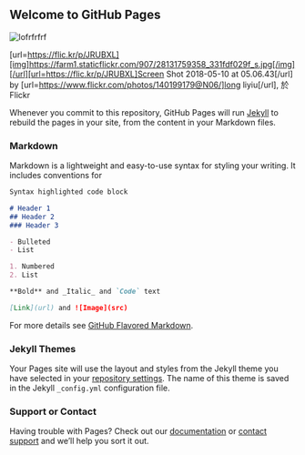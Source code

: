 ## Welcome to GitHub Pages

![lofrfrfrf](flic.kr/p/JRUBXL)


[url=https://flic.kr/p/JRUBXL][img]https://farm1.staticflickr.com/907/28131759358_331fdf029f_s.jpg[/img][/url][url=https://flic.kr/p/JRUBXL]Screen Shot 2018-05-10 at 05.06.43[/url] by [url=https://www.flickr.com/photos/140199179@N06/]long liyiu[/url], 於 Flickr

Whenever you commit to this repository, GitHub Pages will run [Jekyll](https://jekyllrb.com/) to rebuild the pages in your site, from the content in your Markdown files.

### Markdown

Markdown is a lightweight and easy-to-use syntax for styling your writing. It includes conventions for

```markdown
Syntax highlighted code block

# Header 1
## Header 2
### Header 3

- Bulleted
- List

1. Numbered
2. List

**Bold** and _Italic_ and `Code` text

[Link](url) and ![Image](src)
```

For more details see [GitHub Flavored Markdown](https://guides.github.com/features/mastering-markdown/).

### Jekyll Themes

Your Pages site will use the layout and styles from the Jekyll theme you have selected in your [repository settings](https://github.com/longliqiyi/lonhaoojojijo/settings). The name of this theme is saved in the Jekyll `_config.yml` configuration file.

### Support or Contact

Having trouble with Pages? Check out our [documentation](https://help.github.com/categories/github-pages-basics/) or [contact support](https://github.com/contact) and we’ll help you sort it out.
